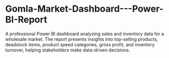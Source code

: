 # Gomla-Market-Dashboard---Power-BI-Report
A professional Power BI dashboard analyzing sales and inventory data for a wholesale market. The report presents insights into top-selling products, deadstock items, product speed categories, gross profit, and inventory turnover, helping stakeholders make data-driven decisions.
